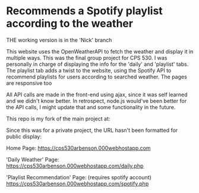 # Recommends a Spotify playlist according to the weather
THE working version is in the 'Nick' branch

This website uses the OpenWeatherAPI to fetch the weather and display it in multiple ways. This was the final group project for CPS 530. 
I was personally in charge of displaying the info for the 'daily' and 'playlist' tabs.
The playlist tab adds a twist to the website, using the Spotify API to recommend playlists for users according to searched weather. The pages are responsive too

All API calls are made in the front-end using ajax, since it was self learned and we didn't know better. In retrospect, node.js would've been better for the API calls, 
I might update that and some functionality in the future. 

This repo is my fork of the main project at:


Since this was for a private project, the URL hasn't been formatted for public display:

Home Page: 
https://cps530arbenson.000webhostapp.com

'Daily Weather' Page:
https://cps530arbenson.000webhostapp.com/daily.php

'Playlist Recommendation' Page: (requires spotify account)
https://cps530arbenson.000webhostapp.com/spotify.php 
